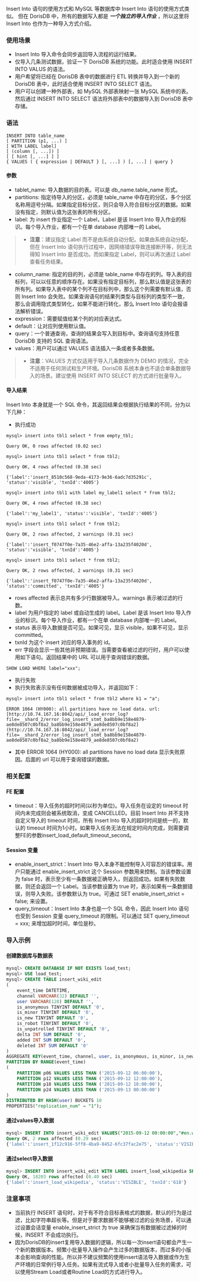 Insert Into 语句的使用方式和 MySQL 等数据库中 Insert Into 语句的使用方式类似。
但在 DorisDB 中，所有的数据写入都是 ***一个独立的导入作业*** ，所以这里将 Insert Into 也作为一种导入方式介绍。

  

###  使用场景

*   Insert Into 导入命令会同步返回导入流程的运行结果。
*   仅导入几条测试数据，验证一下 DorisDB 系统的功能。此时适合使用 INSERT INTO VALUS 的语法。
*   用户希望将已经在 DorisDB 表中的数据进行 ETL 转换并导入到一个新的 DorisDB 表中，此时适合使用 INSERT INTO SELECT 语法。
*   用户可以创建一种外部表，如 MySQL 外部表映射一张 MySQL 系统中的表。然后通过 INSERT INTO SELECT 语法将外部表中的数据导入到 DorisDB 表中存储。

###  语法

~~~
INSERT INTO table_name
[ PARTITION (p1, ...) ]
[ WITH LABEL label]
[ (column [, ...]) ]
[ [ hint [, ...] ] ]
{ VALUES ( { expression | DEFAULT } [, ...] ) [, ...] | query }
~~~

####  参数

*   tablet_name: 导入数据的目的表。可以是 db_name.table_name 形式。
*   partitions: 指定待导入的分区，必须是 table_name 中存在的分区，多个分区名称用逗号分隔。如果指定目标分区，则只会导入符合目标分区的数据。如果没有指定，则默认值为这张表的所有分区。
*   label: 为 insert 作业指定一个 Label，Label 是该 Insert Into 导入作业的标识。每个导入作业，都有一个在单 database 内部唯一的 Label。

> *   **注意**：建议指定 Label 而不是由系统自动分配。如果由系统自动分配，但在 Insert Into 语句执行过程中，因网络错误导致连接断开等，则无法得知 Insert Into 是否成功。而如果指定 Label，则可以再次通过 Label 查看任务结果。

*   column_name: 指定的目的列，必须是 table_name 中存在的列。导入表的目标列，可以以任意的顺序存在。如果没有指定目标列，那么默认值是这张表的所有列。如果导入表中的某个列不在目标列中，那么这个列需要有默认值，否则 Insert Into 会失败。如果查询语句的结果列类型与目标列的类型不一致，那么会调用隐式类型转化，如果不能进行转化，那么 Insert Into 语句会报语法解析错误。
*   expression：需要赋值给某个列的对应表达式。
*   default：让对应列使用默认值。
*   query：一个普通查询，查询的结果会写入到目标中。查询语句支持任意 DorisDB 支持的 SQL 查询语法。
*   values：用户可以通过 VALUES 语法插入一条或者多条数据。

> *   **注意**：VALUES 方式仅适用于导入几条数据作为 DEMO 的情况，完全不适用于任何测试和生产环境。DorisDB 系统本身也不适合单条数据导入的场景。建议使用 INSERT INTO SELECT 的方式进行批量导入。

####  导入结果

Insert Into 本身就是一个 SQL 命令，其返回结果会根据执行结果的不同，分为以下几种：

*   执行成功

`mysql> insert into tbl1 select * from empty_tbl;`

`Query OK, 0 rows affected (0.02 sec)`

`mysql> insert into tbl1 select * from tbl2;`

`Query OK, 4 rows affected (0.38 sec)`

`{'label':'insert_8510c568-9eda-4173-9e36-6adc7d35291c', 'status':'visible', 'txnId':'4005'}`

`mysql> insert into tbl1 with label my_label1 select * from tbl2;`

`Query OK, 4 rows affected (0.38 sec)`

`{'label':'my_label1', 'status':'visible', 'txnId':'4005'}`

`mysql> insert into tbl1 select * from tbl2;`

`Query OK, 2 rows affected, 2 warnings (0.31 sec)`

`{'label':'insert_f0747f0e-7a35-46e2-affa-13a235f4020d', 'status':'visible', 'txnId':'4005'}`

`mysql> insert into tbl1 select * from tbl2;`

`Query OK, 2 rows affected, 2 warnings (0.31 sec)`

`{'label':'insert_f0747f0e-7a35-46e2-affa-13a235f4020d', 'status':'committed', 'txnId':'4005'}`

*   rows affected 表示总共有多少行数据被导入。warnings 表示被过滤的行数。
*   label 为用户指定的 label 或自动生成的 label。Label 是该 Insert Into 导入作业的标识。每个导入作业，都有一个在单 database 内部唯一的 Label。
*   status 表示导入数据是否可见。如果可见，显示 visible，如果不可见，显示 committed。
*   txnId 为这个 insert 对应的导入事务的 id。
*   err 字段会显示一些其他非预期错误。当需要查看被过滤的行时，用户可以使用如下语句。返回结果中的 URL 可以用于查询错误的数据。

`SHOW LOAD WHERE label="xxx";`

  

*   执行失败
*   执行失败表示没有任何数据被成功导入，并返回如下：

`mysql> insert into tbl1 select * from tbl2 where k1 = "a";`

`ERROR 1064 (HY000): all partitions have no load data. url: [http://10.74.167.16:8042/api/_load_error_log?file=__shard_2/error_log_insert_stmt_ba8bb9e158e4879-ae8de8507c0bf8a2_ba8bb9e158e4879_ae8de8507c0bf8a2](http://10.74.167.16:8042/api/_load_error_log?file=__shard_2/error_log_insert_stmt_ba8bb9e158e4879-ae8de8507c0bf8a2_ba8bb9e158e4879_ae8de8507c0bf8a2)`

*   其中 ERROR 1064 (HY000): all partitions have no load data 显示失败原因。后面的 url 可以用于查询错误的数据。

### 相关配置

####  FE 配置

*   timeout：导入任务的超时时间(以秒为单位)。导入任务在设定的 timeout 时间内未完成则会被系统取消，变成 CANCELLED。目前 Insert Into 并不支持自定义导入的 timeout 时间，所有 Insert Into 导入的超时时间是统一的，默认的 timeout 时间为1小时。如果导入任务无法在规定时间内完成，则需要调整FE的参数insert_load_default_timeout_second。

####  Session 变量

*   enable_insert_strict：Insert Into 导入本身不能控制导入可容忍的错误率。用户只能通过 enable_insert_strict 这个 Session 参数用来控制。当该参数设置为 false 时，表示至少有一条数据被正确导入，则返回成功。如果有失败数据，则还会返回一个 Label。当该参数设置为 true 时，表示如果有一条数据错误，则导入失败。该参数默认为 true。可通过 SET enable_insert_strict = false; 来设置。
*   query_timeout：Insert Into 本身也是一个 SQL 命令，因此 Insert Into 语句也受到 Session 变量 query_timeout 的限制。可以通过 SET query_timeout = xxx; 来增加超时时间，单位是秒。

  

### 导入示例

####  创建数据库与数据表

~~~sql
mysql> CREATE DATABASE IF NOT EXISTS load_test;
mysql> USE load_test;
mysql> CREATE TABLE insert_wiki_edit
(
    event_time DATETIME,
    channel VARCHAR(32) DEFAULT '',
    user VARCHAR(128) DEFAULT '',
    is_anonymous TINYINT DEFAULT '0',
    is_minor TINYINT DEFAULT '0',
    is_new TINYINT DEFAULT '0',
    is_robot TINYINT DEFAULT '0',
    is_unpatrolled TINYINT DEFAULT '0',
    delta INT SUM DEFAULT '0',
    added INT SUM DEFAULT '0',
    deleted INT SUM DEFAULT '0'
)
AGGREGATE KEY(event_time, channel, user, is_anonymous, is_minor, is_new, is_robot, is_unpatrolled)
PARTITION BY RANGE(event_time)
(
    PARTITION p06 VALUES LESS THAN ('2015-09-12 06:00:00'),
    PARTITION p12 VALUES LESS THAN ('2015-09-12 12:00:00'),
    PARTITION p18 VALUES LESS THAN ('2015-09-12 18:00:00'),
    PARTITION p24 VALUES LESS THAN ('2015-09-13 00:00:00')
)
DISTRIBUTED BY HASH(user) BUCKETS 10
PROPERTIES("replication_num" = "1");
~~~

  

####  通过values导入数据

~~~sql
mysql> INSERT INTO insert_wiki_edit VALUES("2015-09-12 00:00:00","#en.wikipedia","GELongstreet",0,0,0,0,0,36,36,0),("2015-09-12 00:00:00","#ca.wikipedia","PereBot",0,1,0,1,0,17,17,0);
Query OK, 2 rows affected (0.29 sec)
{'label':'insert_1f12c916-5ff8-4ba9-8452-6fc37fac2e75', 'status':'VISIBLE', 'txnId':'601'}
~~~

#### 通过select导入数据

~~~sql
mysql> INSERT INTO insert_wiki_edit WITH LABEL insert_load_wikipedia SELECT * FROM routine_wiki_edit; 
Query OK, 18203 rows affected (0.40 sec)
{'label':'insert_load_wikipedia', 'status':'VISIBLE', 'txnId':'618'}
~~~

###  注意事项

*   当前执行 INSERT 语句时，对于有不符合目标表格式的数据，默认的行为是过滤，比如字符串超长等。但是对于要求数据不能够被过滤的业务场景，可以通过设置会话变量 enable_insert_strict 为 true 来确保当有数据被过滤掉的时候，INSERT 不会成功执行。
*   因为DorisDB的insert复用导入数据的逻辑，所以每一次insert语句都会产生一个新的数据版本。频繁小批量导入操作会产生过多的数据版本，而过多的小版本会影响查询的性能。所以并不建议频繁的使用insert语法导入数据或作为生产环境的日常例行导入任务。如果有流式导入或者小批量导入任务的需求，可以使用Stream Load或者Routine Load的方式进行导入。